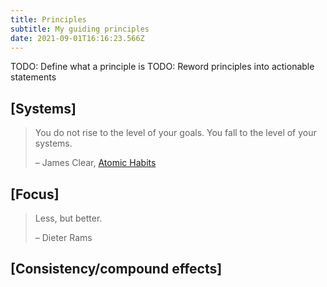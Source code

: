 ```yaml
---
title: Principles
subtitle: My guiding principles
date: 2021-09-01T16:16:23.566Z
---
```

TODO: Define what a principle is
TODO: Reword principles into actionable statements

## [Systems]

> You do not rise to the level of your goals. You fall to the level of your systems.
>
> – James Clear, [Atomic Habits](https://jamesclear.com/atomic-habits)

## [Focus]

> Less, but better.
>
> – Dieter Rams

## [Consistency/compound effects]

